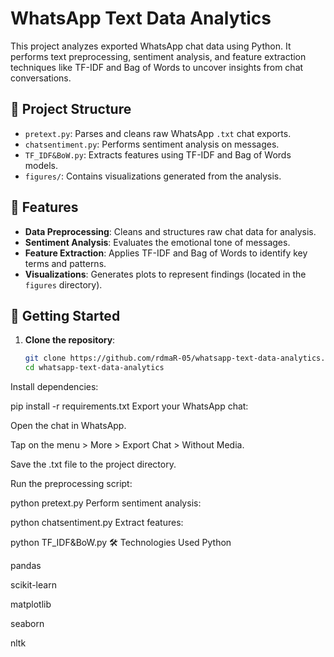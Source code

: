 # WhatsApp Text Data Analytics

This project analyzes exported WhatsApp chat data using Python. It performs text preprocessing, sentiment analysis, and feature extraction techniques like TF-IDF and Bag of Words to uncover insights from chat conversations.

## 📁 Project Structure

- `pretext.py`: Parses and cleans raw WhatsApp `.txt` chat exports.
- `chatsentiment.py`: Performs sentiment analysis on messages.
- `TF_IDF&BoW.py`: Extracts features using TF-IDF and Bag of Words models.
- `figures/`: Contains visualizations generated from the analysis.

## 🔧 Features

- **Data Preprocessing**: Cleans and structures raw chat data for analysis.
- **Sentiment Analysis**: Evaluates the emotional tone of messages.
- **Feature Extraction**: Applies TF-IDF and Bag of Words to identify key terms and patterns.
- **Visualizations**: Generates plots to represent findings (located in the `figures` directory).


## 🚀 Getting Started

1. **Clone the repository**:
   ```bash
   git clone https://github.com/rdmaR-05/whatsapp-text-data-analytics.git
   cd whatsapp-text-data-analytics
Install dependencies:


pip install -r requirements.txt
Export your WhatsApp chat:

Open the chat in WhatsApp.

Tap on the menu > More > Export Chat > Without Media.

Save the .txt file to the project directory.

Run the preprocessing script:

python pretext.py
Perform sentiment analysis:


python chatsentiment.py
Extract features:

python TF_IDF&BoW.py
🛠 Technologies Used
Python
 
pandas

scikit-learn

matplotlib

seaborn

nltk
